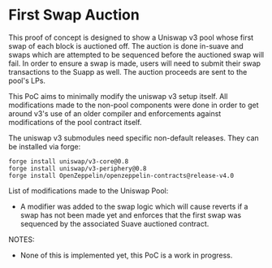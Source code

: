 # First Swap Auction
This proof of concept is designed to show a Uniswap v3 pool whose first swap of each block is auctioned off. The auction is done in-suave and swaps which are attempted to be sequenced before the auctioned swap will fail. In order to ensure a swap is made, users will need to submit their swap transactions to the Suapp as well. The auction proceeds are sent to the pool's LPs. 

This PoC aims to minimally modify the uniswap v3 setup itself. All modifications made to the non-pool components were done in order to get around v3's use of an older compiler and enforcements against modifications of the pool contract itself. 

The uniswap v3 submodules need specific non-default releases. They can be installed via forge:
```
forge install uniswap/v3-core@0.8
forge install uniswap/v3-periphery@0.8
forge install OpenZeppelin/openzeppelin-contracts@release-v4.0
```

List of modifications made to the Uniswap Pool:
- A modifier was added to the swap logic which will cause reverts if a swap has not been made yet and enforces that the first swap was sequenced by the associated Suave auctioned contract.


NOTES:
- None of this is implemented yet, this PoC is a work in progress.
